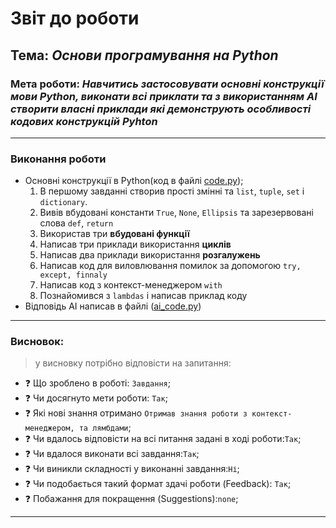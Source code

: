 # Звіт до роботи
## Тема: _Основи програмування на Python_
### Мета роботи: _Навчитись застосовувати основні конструкції мови Python, виконати всі приклати та з використанням AI створити власні приклади які демонструють особливості кодових конструкцій Pyhton_

---
### Виконання роботи
* Основні конструкції в Python(код в файлі [code.py](code.py));
    1. В першому завданні створив прості змінні та ``list``, ``tuple``, ``set`` і ``dictionary``.
    2. Вивів вбудовані константи ``True``, ``None``, ``Ellipsis`` та зарезервовані слова ``def``, ``return``
    3. Використав три **вбудовані функції**
    3. Написав три приклади використання **циклів**
    4. Написав два приклади використання **розгалужень**
    5. Написав код для виловлювання помилок за допомогою ``try, except, finnaly``
    5. Написав код з контекст-менеджером ``with``
    5. Познайомився з ``lambdas`` і написав приклад коду
* Відповідь AI написав в файлі ([ai_code.py](code_ai.ipynb))
---
### Висновок:
> у висновку потрібно відповісти на запитання:

- :question: Що зроблено в роботі: ``Завдання``;
- :question: Чи досягнуто мети роботи: ``Так``;
- :question: Які нові знання отримано ``Отримав знання роботи з контекст-менеджером, та лямбдами``;
- :question: Чи вдалось відповісти на всі питання задані в ході роботи:``Так``;
- :question: Чи вдалося виконати всі завдання:``Так``;
- :question: Чи виникли складності у виконанні завдання:``Ні``;
- :question: Чи подобається такий формат здачі роботи (Feedback): ``Так``;
- :question: Побажання для покращення (Suggestions):``none``;

---